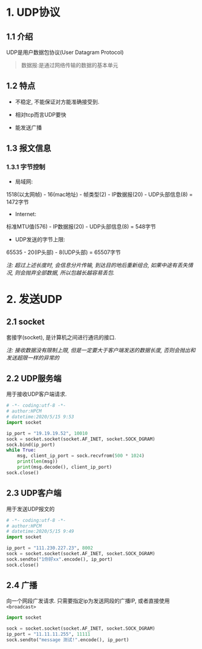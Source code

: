 # 1. UDP协议

## 1.1 介绍

UDP是用户数据包协议(User Datagram Protocol)

> 数据报:是通过网络传输的数据的基本单元


## 1.2 特点

* 不稳定, 不能保证对方能准确接受到.

* 相对tcp而言UDP要快

* 能发送广播


## 1.3 报文信息

### 1.3.1 字节控制

* 局域网: 

 1518(以太网帧) - 16(mac地址) - 帧类型(2) - IP数据报(20) - UDP头部信息(8) = 1472字节

* Internet: 

 标准MTU值(576) - IP数据报(20) - UDP头部信息(8) = 548字节

* UDP发送的字节上限:

 65535 - 20(IP头部) - 8(UDP头部) = 65507字节 

*注: 超过上述长度时, 会信息分片传输, 到达目的地后重新组合, 如果中途有丢失情况, 则会抛弃全部数据, 所以包越长越容易丢包.*



# 2. 发送UDP

## 2.1 socket

套接字(socket), 是计算机之间进行通讯的接口. 

*注: 接收数据没有限制上限, 但是一定要大于客户端发送的数据长度, 否则会抛出和发送超限一样的异常的*

## 2.2 UDP服务端

用于接收UDP客户端请求.

```python
# -*- coding:utf-8 -*-
# author:HPCM
# datetime:2020/5/15 9:53
import socket

ip_port = "19.19.19.52", 10010
sock = socket.socket(socket.AF_INET, socket.SOCK_DGRAM)
sock.bind(ip_port)
while True:
    msg, client_ip_port = sock.recvfrom(500 * 1024)
    print(len(msg))
    print(msg.decode(), client_ip_port)
sock.close()
```

## 2.3 UDP客户端

用于发送UDP报文的

```python
# -*- coding:utf-8 -*-
# author:HPCM
# datetime:2020/5/15 9:49
import socket

ip_port = "111.230.227.23", 8002
sock = socket.socket(socket.AF_INET, socket.SOCK_DGRAM)
sock.sendto("1你好xx".encode(), ip_port)
sock.close()
```

## 2.4 广播

向一个网段广发请求. 只需要指定ip为发送网段的广播IP, 或者直接使用`<broadcast>`

```python
import socket

sock = socket.socket(socket.AF_INET, socket.SOCK_DGRAM)
ip_port = "11.11.11.255", 11111
sock.sendto("message 测试!".encode(), ip_port)
```




